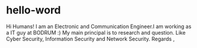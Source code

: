 # hello-word



Hi Humans!
I am an Electronic and Communication Engineer.I am working as a IT guy at BODRUM :)
My main principal is to research and question.
Like Cyber Security, Information Security and Network Security.
Regards ,
